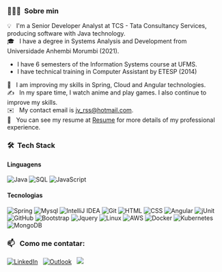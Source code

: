 ### 👨🏻‍💻 &nbsp;Sobre min

💡 &nbsp; I'm a Senior Developer Analyst at TCS - Tata Consultancy Services, producing software with Java technology.\
🎓 &nbsp; I have a degree in Systems Analysis and Development from Universidade Anhembi Morumbi (2021).
  - I have 6 semesters of the Information Systems course at UFMS.
  - I have technical training in Computer Assistant by ETESP (2014)

🌱 &nbsp; I am improving my skills in Spring, Cloud and Angular technologies.\
✍️ &nbsp; In my spare time, I watch anime and play games. I also continue to improve my skills.\
✉️ &nbsp; My contact email is jv_rss@hotmail.com. \
📄 &nbsp; You can see my resume at [Resume](https://1drv.ms/w/s!AmJ1CpQJCAx5gasFN0UTo8XIEVenhQ?e=lMRxKM) for more details of my professional experience.

### 🛠 &nbsp;Tech Stack

#### Linguagens

![Java](https://img.shields.io/badge/-Java-000?&logo=Java&logoColor=007396)
![SQL](https://img.shields.io/badge/-SQL-000?&logo=MySQL)
![JavaScript](https://img.shields.io/badge/-JavaScript-000?&logo=JavaScript)

#### Tecnologias

![Spring](https://img.shields.io/badge/-Spring-000?&logo=Spring)
![Mysql](https://img.shields.io/badge/-MySQL-00000F?logo=mysql)
![IntelliJ IDEA](https://img.shields.io/badge/IntelliJIDEA-000000.svg?&logo=intellij-idea)
![Git](https://img.shields.io/badge/-Git-05122A?style=flat&logo=git)
![HTML](https://img.shields.io/badge/-HTML-05122A?style=flat&logo=HTML5)
![CSS](https://img.shields.io/badge/-CSS-05122A?style=flat&logo=CSS3&logoColor=1572B6)
![Angular](https://img.shields.io/badge/-Angular-DD0031?logo=angular)
![jUnit](https://img.shields.io/badge/jUnit%20-%23150458.svg?&style=flat&logo=Java&logoColor=white)
![GitHub](https://img.shields.io/badge/-GitHub-05122A?style=flat&logo=github)
![Bootstrap](https://img.shields.io/badge/-Bootstrap-05122A?style=flat&logo=bootstrap&logoColor=563D7C)
![Jquery](https://img.shields.io/badge/-jQuery-0769AD?logo=jquery)
![Linux](https://img.shields.io/badge/-Linux-000?&logo=Linux)
![AWS](https://img.shields.io/badge/-AWS-000?&logo=Amazon-AWS&logoColor=F90)
![Docker](https://img.shields.io/badge/-Docker-000?&logo=Docker)
![Kubernetes](https://img.shields.io/badge/-Kubernetes-000?&logo=Kubernetes)
![MongoDB](https://img.shields.io/badge/MongoDB-%234ea94b.svg?logo=mongodb&logoColor=white)

### 📫 &nbsp; Como me contatar:

<a target="_blank" href="https://www.linkedin.com/in/jvrss/"><img alt="LinkedIn" src="https://img.shields.io/badge/Linkedin%20-%230077B5.svg?&style=flat&logo=linkedin&logoColor=white"/></a> &nbsp;
<a href="mailto:jv_rss@hotmail.com"><img alt="Outlook" src="https://img.shields.io/badge/Outlook--000?style=social&logo=microsoft-outlook" /></a> &nbsp;
<a target="_blank" href="https://www.hackerrank.com/SoldierJVX" alt="HackerRank">
    <img src="https://img.shields.io/badge/-HackerRank-3a424f?style=flat-square&logo=hackerrank" />
</a>
